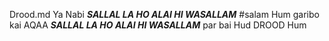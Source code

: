 Drood.md
Ya Nabi ***SALLAL LA HO ALAI HI WASALLAM*** #salam Hum garibo kai AQAA ***SALLAL LA HO ALAI HI WASALLAM*** par bai Hud DROOD Hum
